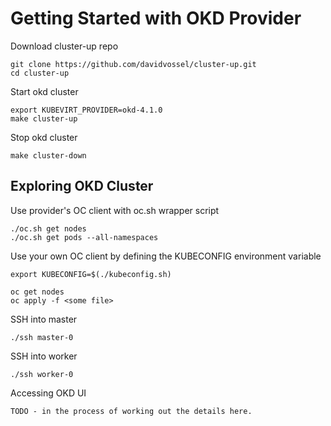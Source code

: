 # Getting Started with OKD Provider

Download cluster-up repo
```
git clone https://github.com/davidvossel/cluster-up.git
cd cluster-up
```

Start okd cluster
```
export KUBEVIRT_PROVIDER=okd-4.1.0
make cluster-up
```

Stop okd cluster
```
make cluster-down
```

## Exploring OKD Cluster

Use provider's OC client with oc.sh wrapper script
```
./oc.sh get nodes
./oc.sh get pods --all-namespaces
```

Use your own OC client by defining the KUBECONFIG environment variable 
```
export KUBECONFIG=$(./kubeconfig.sh)

oc get nodes
oc apply -f <some file>
```

SSH into master
```
./ssh master-0
```

SSH into worker
```
./ssh worker-0
```

Accessing OKD UI
```
TODO - in the process of working out the details here. 
```
